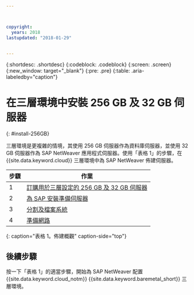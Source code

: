```yaml
---



copyright:
  years: 2018
lastupdated: "2018-01-29"


---
```


{:shortdesc: .shortdesc}
{:codeblock: .codeblock}
{:screen: .screen}
{:new_window: target="_blank"}
{:pre: .pre}
{:table: .aria-labeledby="caption"}

# 在三層環境中安裝 256 GB 及 32 GB 伺服器
{: #install-256GB}

三層環境是更複雜的情境，其使用 256 GB 伺服器作為資料庫伺服器，並使用 32 GB 伺服器作為 SAP NetWeaver 應用程式伺服器。使用「表格 1」的步驟，在 {{site.data.keyword.cloud}} 三層環境中為 SAP NetWeaver 佈建伺服器。

| 步驟 | 作業 |
| --- | --- |
| 1 | [訂購用於三層設定的 256 GB 及 32 GB 伺服器](/docs/infrastructure/sap-netweaver-rhel-qrg/rhel-set-up-infrastructure-three-tier.html) |
| 2 | [為 SAP 安裝準備伺服器](/docs/infrastructure/sap-netweaver-rhel-qrg/rhel-prepare-server-256GB.html) |
| 3 | [分割及檔案系統](/docs/infrastructure/sap-netweaver-rhel-qrg/rhel-partition-256GB.html) |
| 4 | [準備網路](/docs/infrastructure/sap-netweaver-rhel-qrg/rhel-prepare-network.html#network) |
{: caption="表格 1。佈建概觀" caption-side="top"} 

## 後續步驟

按一下「表格 1」的適當步驟，開始為 SAP NetWeaver 配置 {{site.data.keyword.cloud_notm}} {{site.data.keyword.baremetal_short}} 三層環境。
